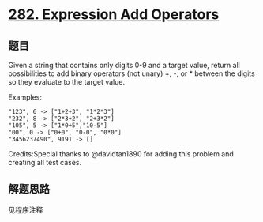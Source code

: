 # [282. Expression Add Operators](https://leetcode-cn.com/problems/expression-add-operators/)

## 题目

Given a string that contains only digits 0-9 and a target value, return all possibilities to add binary operators (not unary) +, -, or * between the digits so they evaluate to the target value.

Examples:

```text
"123", 6 -> ["1+2+3", "1*2*3"]
"232", 8 -> ["2*3+2", "2+3*2"]
"105", 5 -> ["1*0+5","10-5"]
"00", 0 -> ["0+0", "0-0", "0*0"]
"3456237490", 9191 -> []
```

Credits:Special thanks to @davidtan1890 for adding this problem and creating all test cases.

## 解题思路

见程序注释
